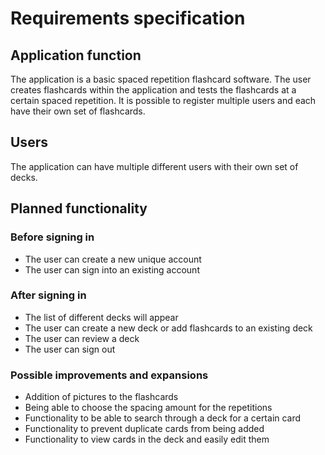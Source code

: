 # Requirements specification

## Application function

The application is a basic spaced repetition flashcard software. The user creates flashcards within the application and tests the flashcards at a certain spaced repetition. It is possible to register multiple users and each have their own set of flashcards.

## Users

The application can have multiple different users with their own set of decks.

## Planned functionality

### Before signing in

- The user can create a new unique account
- The user can sign into an existing account

### After signing in

- The list of different decks will appear
- The user can create a new deck or add flashcards to an existing deck
- The user can review a deck
- The user can sign out

### Possible improvements and expansions

- Addition of pictures to the flashcards
- Being able to choose the spacing amount for the repetitions
- Functionality to be able to search through a deck for a certain card
- Functionality to prevent duplicate cards from being added
- Functionality to view cards in the deck and easily edit them
